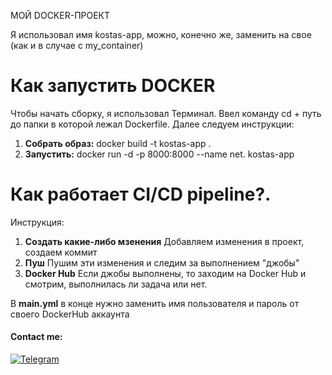 МОЙ DOCKER-ПРОЕКТ

Я использовал имя kostas-app, можно, конечно же, заменить на свое (как и в случае с my_container)

Как запустить DOCKER
=====================
Чтобы начать сборку, я использовал Терминал. Ввел команду cd + путь до папки в которой лежал Dockerfile.
Далее следуем инструкции:
1. **Собрать образ:**
    docker build -t kostas-app .
2. **Запустить:**
    docker run -d -p 8000:8000 --name net. kostas-app

Как работает CI/CD pipeline?.
=====================
Инструкция:
1. **Создать какие-либо мзенения**
    Добавляем изменения в проект, создаем коммит
2. **Пуш**
    Пушим эти изменения и следим за выполнением "джобы"
3. **Docker Hub**
    Если джобы выполнены, то заходим на Docker Hub и смотрим, выполнилась ли задача или нет.


В **main.yml** в конце нужно заменить имя пользователя и пароль от своего DockerHub аккаунта

#### Contact me:
[![Telegram](https://img.shields.io/badge/Telegram-262424?style=for-the-badge&logo=Telegram)](https://t.me/ffraud)
